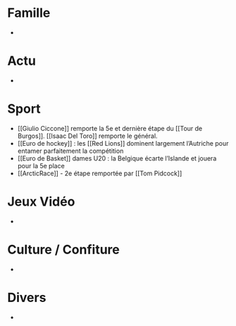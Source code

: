 # Famille
- 
# Actu
- 
# Sport
- [[Giulio Ciccone]] remporte la 5e et dernière étape du [[Tour de Burgos]]. [[Isaac Del Toro]] remporte le général.
- [[Euro de hockey]] : les [[Red Lions]] dominent largement l’Autriche pour entamer parfaitement la compétition
- [[Euro de Basket]] dames U20 : la Belgique écarte l’Islande et jouera pour la 5e place
- [[ArcticRace]] - 2e étape remportée par [[Tom Pidcock]]
# Jeux Vidéo
- 
# Culture / Confiture
- 
# Divers
- 
